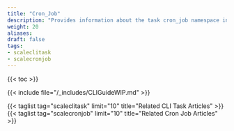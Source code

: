 ```yaml
---
title: "Cron_Job"
description: "Provides information about the task cron_job namespace in the TrueNAS CLI. Includes command syntax and common commands."
weight: 20
aliases:
draft: false
tags:
- scaleclitask
- scalecronjob
---
```


{{< toc >}}

{{< include file="/_includes/CLIGuideWIP.md" >}}

{{< taglist tag="scaleclitask" limit="10" title="Related CLI Task Articles" >}}
{{< taglist tag="scalecronjob" limit="10" title="Related Cron Job Articles" >}}